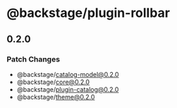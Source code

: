 # @backstage/plugin-rollbar

## 0.2.0

### Patch Changes

- @backstage/catalog-model@0.2.0
- @backstage/core@0.2.0
- @backstage/plugin-catalog@0.2.0
- @backstage/theme@0.2.0
